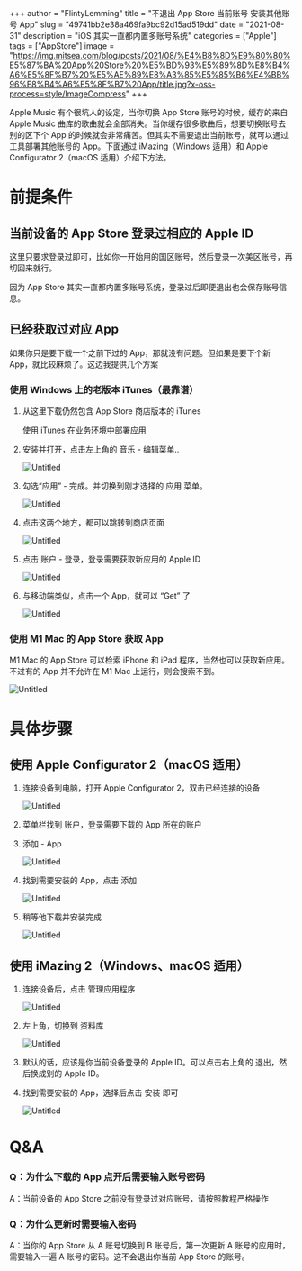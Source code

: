 +++
author = "FlintyLemming"
title = "不退出 App Store 当前账号 安装其他账号 App"
slug = "49741bb2e38a469fa9bc92d15ad519dd"
date = "2021-08-31"
description = "iOS 其实一直都内置多账号系统"
categories = ["Apple"]
tags = ["AppStore"]
image = "https://img.mitsea.com/blog/posts/2021/08/%E4%B8%8D%E9%80%80%E5%87%BA%20App%20Store%20%E5%BD%93%E5%89%8D%E8%B4%A6%E5%8F%B7%20%E5%AE%89%E8%A3%85%E5%85%B6%E4%BB%96%E8%B4%A6%E5%8F%B7%20App/title.jpg?x-oss-process=style/ImageCompress"
+++

Apple Music 有个很坑人的设定，当你切换 App Store 账号的时候，缓存的来自 Apple Music 曲库的歌曲就会全部消失。当你缓存很多歌曲后，想要切换账号去别的区下个 App 的时候就会非常痛苦。但其实不需要退出当前账号，就可以通过工具部署其他账号的 App。下面通过 iMazing（Windows 适用）和 Apple Configurator 2（macOS 适用）介绍下方法。

# 前提条件

## 当前设备的 App Store 登录过相应的 Apple ID

这里只要求登录过即可，比如你一开始用的国区账号，然后登录一次美区账号，再切回来就行。

因为 App Store 其实一直都内置多账号系统，登录过后即便退出也会保存账号信息。

## 已经获取过对应 App

如果你只是要下载一个之前下过的 App，那就没有问题。但如果是要下个新 App，就比较麻烦了。这边我提供几个方案

### 使用 Windows 上的老版本 iTunes（最靠谱）

1. 从这里下载仍然包含 App Store 商店版本的 iTunes
    
    [使用 iTunes 在业务环境中部署应用](https://support.apple.com/zh-cn/HT208079)
    
2. 安装并打开，点击左上角的 音乐 - 编辑菜单..
    
    ![Untitled](https://img.mitsea.com/blog/posts/2021/08/%E4%B8%8D%E9%80%80%E5%87%BA%20App%20Store%20%E5%BD%93%E5%89%8D%E8%B4%A6%E5%8F%B7%20%E5%AE%89%E8%A3%85%E5%85%B6%E4%BB%96%E8%B4%A6%E5%8F%B7%20App/1.png?x-oss-process=style/ImageCompress)
    
3. 勾选“应用” - 完成。并切换到刚才选择的 应用 菜单。
    
    ![Untitled](https://img.mitsea.com/blog/posts/2021/08/%E4%B8%8D%E9%80%80%E5%87%BA%20App%20Store%20%E5%BD%93%E5%89%8D%E8%B4%A6%E5%8F%B7%20%E5%AE%89%E8%A3%85%E5%85%B6%E4%BB%96%E8%B4%A6%E5%8F%B7%20App/2.png?x-oss-process=style/ImageCompress)
    
4. 点击这两个地方，都可以跳转到商店页面
    
    ![Untitled](https://img.mitsea.com/blog/posts/2021/08/%E4%B8%8D%E9%80%80%E5%87%BA%20App%20Store%20%E5%BD%93%E5%89%8D%E8%B4%A6%E5%8F%B7%20%E5%AE%89%E8%A3%85%E5%85%B6%E4%BB%96%E8%B4%A6%E5%8F%B7%20App/3.png?x-oss-process=style/ImageCompress)
    
5. 点击 账户 - 登录，登录需要获取新应用的 Apple ID
    
    ![Untitled](https://img.mitsea.com/blog/posts/2021/08/%E4%B8%8D%E9%80%80%E5%87%BA%20App%20Store%20%E5%BD%93%E5%89%8D%E8%B4%A6%E5%8F%B7%20%E5%AE%89%E8%A3%85%E5%85%B6%E4%BB%96%E8%B4%A6%E5%8F%B7%20App/4.png?x-oss-process=style/ImageCompress)
    
6. 与移动端类似，点击一个 App，就可以 “Get” 了
    
    ![Untitled](https://img.mitsea.com/blog/posts/2021/08/%E4%B8%8D%E9%80%80%E5%87%BA%20App%20Store%20%E5%BD%93%E5%89%8D%E8%B4%A6%E5%8F%B7%20%E5%AE%89%E8%A3%85%E5%85%B6%E4%BB%96%E8%B4%A6%E5%8F%B7%20App/5.png?x-oss-process=style/ImageCompress)
    

### 使用 M1 Mac 的 App Store 获取 App

M1 Mac 的 App Store 可以检索 iPhone 和 iPad 程序，当然也可以获取新应用。不过有的 App 并不允许在 M1 Mac 上运行，则会搜索不到。

![Untitled](https://img.mitsea.com/blog/posts/2021/08/%E4%B8%8D%E9%80%80%E5%87%BA%20App%20Store%20%E5%BD%93%E5%89%8D%E8%B4%A6%E5%8F%B7%20%E5%AE%89%E8%A3%85%E5%85%B6%E4%BB%96%E8%B4%A6%E5%8F%B7%20App/6.png?x-oss-process=style/ImageCompress)

# 具体步骤

## 使用 Apple Configurator 2（macOS 适用）

1. 连接设备到电脑，打开 Apple Configurator 2，双击已经连接的设备
    
    ![Untitled](https://img.mitsea.com/blog/posts/2021/08/%E4%B8%8D%E9%80%80%E5%87%BA%20App%20Store%20%E5%BD%93%E5%89%8D%E8%B4%A6%E5%8F%B7%20%E5%AE%89%E8%A3%85%E5%85%B6%E4%BB%96%E8%B4%A6%E5%8F%B7%20App/7.png?x-oss-process=style/ImageCompress)
    
2. 菜单栏找到 账户，登录需要下载的 App 所在的账户
3. 添加 - App
    
    ![Untitled](https://img.mitsea.com/blog/posts/2021/08/%E4%B8%8D%E9%80%80%E5%87%BA%20App%20Store%20%E5%BD%93%E5%89%8D%E8%B4%A6%E5%8F%B7%20%E5%AE%89%E8%A3%85%E5%85%B6%E4%BB%96%E8%B4%A6%E5%8F%B7%20App/8.png?x-oss-process=style/ImageCompress)
    
4. 找到需要安装的 App，点击 添加
    
    ![Untitled](https://img.mitsea.com/blog/posts/2021/08/%E4%B8%8D%E9%80%80%E5%87%BA%20App%20Store%20%E5%BD%93%E5%89%8D%E8%B4%A6%E5%8F%B7%20%E5%AE%89%E8%A3%85%E5%85%B6%E4%BB%96%E8%B4%A6%E5%8F%B7%20App/9.png?x-oss-process=style/ImageCompress)
    
5. 稍等他下载并安装完成
    
    ![Untitled](https://img.mitsea.com/blog/posts/2021/08/%E4%B8%8D%E9%80%80%E5%87%BA%20App%20Store%20%E5%BD%93%E5%89%8D%E8%B4%A6%E5%8F%B7%20%E5%AE%89%E8%A3%85%E5%85%B6%E4%BB%96%E8%B4%A6%E5%8F%B7%20App/10.png?x-oss-process=style/ImageCompress)
    

## 使用 iMazing 2（Windows、macOS 适用）

1. 连接设备后，点击 管理应用程序
    
    ![Untitled](https://img.mitsea.com/blog/posts/2021/08/%E4%B8%8D%E9%80%80%E5%87%BA%20App%20Store%20%E5%BD%93%E5%89%8D%E8%B4%A6%E5%8F%B7%20%E5%AE%89%E8%A3%85%E5%85%B6%E4%BB%96%E8%B4%A6%E5%8F%B7%20App/11.png?x-oss-process=style/ImageCompress)
    
2. 左上角，切换到 资料库
    
    ![Untitled](https://img.mitsea.com/blog/posts/2021/08/%E4%B8%8D%E9%80%80%E5%87%BA%20App%20Store%20%E5%BD%93%E5%89%8D%E8%B4%A6%E5%8F%B7%20%E5%AE%89%E8%A3%85%E5%85%B6%E4%BB%96%E8%B4%A6%E5%8F%B7%20App/12.png?x-oss-process=style/ImageCompress)
    
3. 默认的话，应该是你当前设备登录的 Apple ID。可以点击右上角的 退出，然后换成别的 Apple ID。
4. 找到需要安装的 App，选择后点击 安装 即可
    
    ![Untitled](https://img.mitsea.com/blog/posts/2021/08/%E4%B8%8D%E9%80%80%E5%87%BA%20App%20Store%20%E5%BD%93%E5%89%8D%E8%B4%A6%E5%8F%B7%20%E5%AE%89%E8%A3%85%E5%85%B6%E4%BB%96%E8%B4%A6%E5%8F%B7%20App/13.png?x-oss-process=style/ImageCompress)
    

# Q&A

### Q：为什么下载的 App 点开后需要输入账号密码

A：当前设备的 App Store 之前没有登录过对应账号，请按照教程严格操作

### Q：为什么更新时需要输入密码

A：当你的 App Store 从 A 账号切换到 B 账号后，第一次更新 A 账号的应用时，需要输入一遍 A 账号的密码。这不会退出你当前 App Store 的账号。